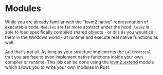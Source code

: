 # Modules

While you are already familiar with the "lovm2 native" representation of executable code, `Modules` are far more abstract under the hood. `lovm2` is able to load specifically compiled shared objects - or dlls as you would call them in the Windows world - at runtime and execute real native functions as well.

And that's not all. As long as your structure implements the `CallProtocol` trait you are free to even implement native functions inside your own compiler or runtime. This job can be done using the [lovm2_extend](..) module which allows you to write your own modules in Rust.
